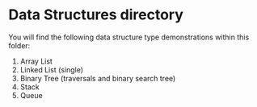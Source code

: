 # Data Structures directory

You will find the following data structure type demonstrations within this folder:

  1) Array List
  2) Linked List (single)
  3) Binary Tree (traversals and binary search tree)
  4) Stack
  5) Queue
